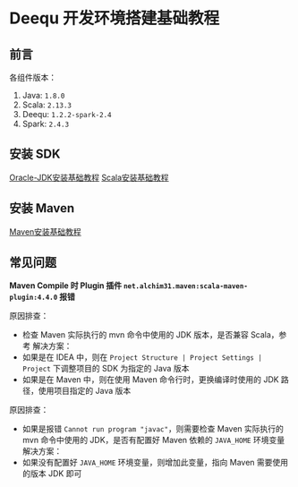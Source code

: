 # Deequ 开发环境搭建基础教程

## 前言

各组件版本：
1. Java: `1.8.0`
2. Scala: `2.13.3`
3. Deequ: `1.2.2-spark-2.4`
4. Spark: `2.4.3`

## 安装 SDK

[Oracle-JDK安装基础教程](work/programming/Java/Operation/Oracle-JDK安装基础教程.md)
[Scala安装基础教程](work/programming/Scala/Scala安装基础教程.md)

## 安装 Maven

[Maven安装基础教程](work/programming/Java/Tools/Apache-Maven/Maven安装基础教程.md)

## 常见问题

**Maven Compile 时 Plugin 插件 `net.alchim31.maven:scala-maven-plugin:4.4.0` 报错**

原因排查：
- 检查 Maven 实际执行的 mvn 命令中使用的 JDK 版本，是否兼容 Scala，参考
解决方案：
- 如果是在 IDEA 中，则在 `Project Structure | Project Settings | Project` 下调整项目的 SDK 为指定的 Java 版本
- 如果是在 Maven 中，则在使用 Maven 命令行时，更换编译时使用的 JDK 路径，使用项目指定的 Java 版本

原因排查：
- 如果是报错 `Cannot run program "javac"`，则需要检查 Maven 实际执行的 mvn 命令中使用的 JDK，是否有配置好 Maven 依赖的 `JAVA_HOME` 环境变量
解决方案：
- 如果没有配置好 `JAVA_HOME` 环境变量，则增加此变量，指向 Maven 需要使用的版本 JDK 即可